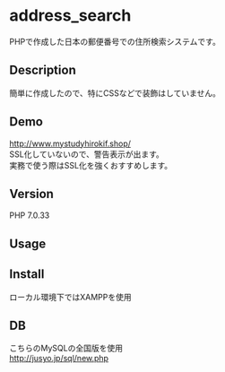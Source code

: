# address_search

PHPで作成した日本の郵便番号での住所検索システムです。
## Description

簡単に作成したので、特にCSSなどで装飾はしていません。

## Demo
http://www.mystudyhirokif.shop/</br>
SSL化していないので、警告表示が出ます。</br>
実務で使う際はSSL化を強くおすすめします。

## Version
PHP 7.0.33

## Usage

## Install
ローカル環境下ではXAMPPを使用

## DB
こちらのMySQLの全国版を使用</br>
http://jusyo.jp/sql/new.php
